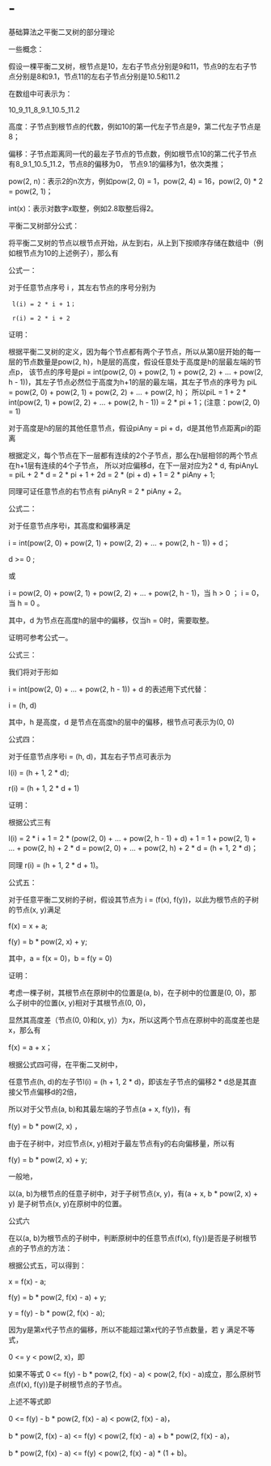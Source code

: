 # -
基础算法之平衡二叉树的部分理论


一些概念：

假设一棵平衡二叉树，根节点是10，左右子节点分别是9和11，节点9的左右子节点分别是8和9.1，节点11的左右子节点分别是10.5和11.2

在数组中可表示为：

10_9_11_8_9.1_10.5_11.2 

高度：子节点到根节点的代数，例如10的第一代左子节点是9，第二代左子节点是8；

偏移：子节点距离同一代的最左子节点的节点数，例如根节点10的第二代子节点有8_9.1_10.5_11.2，节点8的偏移为0，
节点9.1的偏移为1，依次类推；

pow(2, n)：表示2的n次方，例如pow(2, 0) = 1，pow(2, 4) = 16，pow(2, 0) * 2 = pow(2, 1)；

int(x)：表示对数字x取整，例如2.8取整后得2。


平衡二叉树部分公式：

将平衡二叉树的节点以根节点开始，从左到右，从上到下按顺序存储在数组中（例如根节点为10的上述例子），那么有


公式一：

对于任意节点序号 i ，其左右节点的序号分别为

     l(i) = 2 * i + 1；

     r(i) = 2 * i + 2


证明：

根据平衡二叉树的定义，因为每个节点都有两个子节点，所以从第0层开始的每一层的节点数量是pow(2, h)，h是层的高度，假设任意处于高度是h的层最左端的节点p，
该节点的序号是pi = int(pow(2, 0) + pow(2, 1) + pow(2, 2) + … + pow(2, h - 1))，其左子节点必然位于高度为h+1的层的最左端，其左子节点的序号为
piL =  pow(2, 0) + pow(2, 1) + pow(2, 2) + … + pow(2, h)；
所以piL =  1 + 2 * int(pow(2, 1) + pow(2, 2) + … + pow(2, h - 1)) = 2 * pi + 1；(注意：pow(2, 0) = 1)

对于高度是h的层的其他任意节点，假设piAny = pi + d，d是其他节点距离pi的距离

根据定义，每个节点在下一层都有连续的2个子节点，那么在h层相邻的两个节点在h+1层有连续的4个子节点，
所以对应偏移d，在下一层对应为2 * d,
有piAnyL = piL + 2 * d = 2 * pi + 1 + 2d = 2 * (pi + d) + 1 = 2 * piAny + 1;

同理可证任意节点的右节点有 piAnyR = 2 * piAny + 2。


公式二：

对于任意节点序号i，其高度和偏移满足

i = int(pow(2, 0) + pow(2, 1) + pow(2, 2) + … + pow(2, h - 1)) + d；

d >= 0 ;

或

i = pow(2, 0) + pow(2, 1) + pow(2, 2) + … + pow(2, h - 1)，当 h > 0 ；
i = 0，当 h = 0 。

其中，d 为节点在高度h的层中的偏移，仅当h = 0时，需要取整。


证明可参考公式一。



公式三：

我们将对于形如

i = int(pow(2, 0) + … + pow(2, h - 1)) + d 的表述用下式代替：

i = (h, d)

其中，h 是高度，d 是节点在高度h的层中的偏移，根节点可表示为(0, 0)



公式四：

对于任意节点序号i = (h, d)，其左右子节点可表示为

l(i) = (h + 1, 2 * d);

r(i) = (h + 1, 2 * d + 1)


证明：

根据公式三有

l(i) = 2 * i + 1 = 2 * (pow(2, 0) + … + pow(2, h - 1) + d) + 1 = 1 + pow(2, 1) + … + pow(2, h) + 2 * d 
= pow(2, 0) + … + pow(2, h) + 2 * d
= (h + 1, 2 * d)；

同理 r(i) = (h + 1, 2 * d + 1)。



公式五：

对于任意平衡二叉树的子树，假设其节点为 i = (f(x), f(y))，以此为根节点的子树的节点(x, y)满足

f(x) = x + a;

f(y) = b * pow(2, x) + y;

其中，a = f(x = 0)，b = f(y = 0)


证明：

考虑一棵子树，其根节点在原树中的位置是(a, b)，在子树中的位置是(0, 0)，那么子树中的位置(x, y)相对于其根节点(0, 0)，

显然其高度差（节点(0, 0)和(x, y)）为x，所以这两个节点在原树中的高度差也是x，那么有

f(x) = a + x；

根据公式四可得，在平衡二叉树中，

任意节点(h, d)的左子节l(i) = (h + 1, 2 * d)，即该左子节点的偏移2 * d总是其直接父节点偏移d的2倍，

所以对于父节点(a, b)和其最左端的子节点(a + x, f(y))，有

f(y) = b * pow(2, x) ，

由于在子树中，对应节点(x, y)相对于最左节点有y的右向偏移量，所以有

f(y) = b * pow(2, x) + y;


一般地，

以(a, b)为根节点的任意子树中，对于子树节点(x, y)，有(a + x, b * pow(2, x) + y) 是子树节点(x, y)在原树中的位置。


公式六 

在以(a, b)为根节点的子树中，判断原树中的任意节点(f(x), f(y))是否是子树根节点的子节点的方法：

根据公式五，可以得到：

x = f(x) - a;

f(y) = b * pow(2, f(x) - a) + y;

y = f(y) - b * pow(2, f(x) - a);

因为y是第x代子节点的偏移，所以不能超过第x代的子节点数量，若 y 满足不等式，

0 <= y < pow(2, x)，即

如果不等式 0 <=  f(y) - b * pow(2, f(x) - a) < pow(2, f(x) - a)成立，那么原树节点(f(x), f(y))是子树根节点的子节点。

上述不等式即

0 <=  f(y) - b * pow(2, f(x) - a) < pow(2, f(x) - a)，

b * pow(2, f(x) - a) <= f(y) < pow(2, f(x) - a) + b * pow(2, f(x) - a)，

b * pow(2, f(x) - a) <= f(y) < pow(2, f(x) - a) * (1 + b)。
